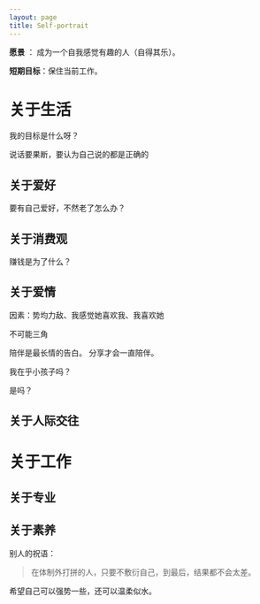 ```yaml
---
layout: page
title: Self-portrait
---
```


**愿景** ： 成为一个自我感觉有趣的人（自得其乐）。


**短期目标**：保住当前工作。

# 关于生活
我的目标是什么呀？

说话要果断，要认为自己说的都是正确的
## 关于爱好
要有自己爱好，不然老了怎么办？

## 关于消费观
赚钱是为了什么？

## 关于爱情
因素：势均力敌、我感觉她喜欢我、我喜欢她

不可能三角


陪伴是最长情的告白。
分享才会一直陪伴。

我在乎小孩子吗？

是吗？

## 关于人际交往

# 关于工作
## 关于专业

## 关于素养

别人的祝语：
> 在体制外打拼的人，只要不敷衍自己，到最后，结果都不会太差。


希望自己可以强势一些，还可以温柔似水。
